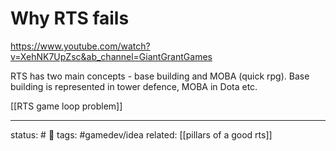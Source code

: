# Why RTS fails
https://www.youtube.com/watch?v=XehNK7UpZsc&ab_channel=GiantGrantGames

RTS has two main concepts - base building and MOBA (quick rpg).
Base building is represented in tower defence, MOBA in Dota etc.

[[RTS game loop problem]]

---
status: # 🌱
tags: #gamedev/idea
related: [[pillars of a good rts]]